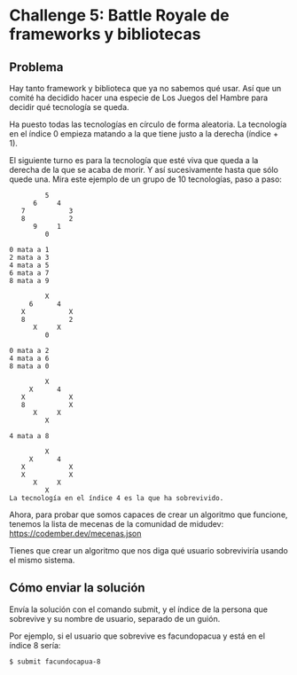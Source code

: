 # Challenge 5: Battle Royale de frameworks y bibliotecas

## Problema

Hay tanto framework y biblioteca que ya no sabemos qué usar. Así que un comité ha decidido hacer una especie de Los Juegos del Hambre para decidir qué tecnología se queda.

Ha puesto todas las tecnologías en círculo de forma aleatoria. La tecnología en el índice 0 empieza matando a la que tiene justo a la derecha (índice + 1).

El siguiente turno es para la tecnología que esté viva que queda a la derecha de la que se acaba de morir. Y así sucesivamente hasta que sólo quede una. Mira este ejemplo de un grupo de 10 tecnologías, paso a paso:

```
         5
      6     4
   7           3
   8           2
      9     1
         0

0 mata a 1
2 mata a 3
4 mata a 5
6 mata a 7
8 mata a 9

         X
     6      4
   X           X
   8           2
      X     X
         0

0 mata a 2
4 mata a 6
8 mata a 0

         X
     X      4
   X           X
   8           X
      X     X
         X

4 mata a 8

         X
     X      4
   X           X
   X           X
      X     X
         X
La tecnología en el índice 4 es la que ha sobrevivido.
```

Ahora, para probar que somos capaces de crear un algoritmo que funcione, tenemos la lista de mecenas de la comunidad de midudev: https://codember.dev/mecenas.json

Tienes que crear un algoritmo que nos diga qué usuario sobreviviría usando el mismo sistema.

## Cómo enviar la solución
Envía la solución con el comando submit, y el índice de la persona que sobrevive y su nombre de usuario, separado de un guión.

Por ejemplo, si el usuario que sobrevive es facundopacua y está en el índice 8 sería:

```
$ submit facundocapua-8
```